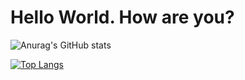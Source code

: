 # Hello World. How are you?

![Anurag's GitHub stats](https://github-readme-stats.vercel.app/api?username=fagami1423&show_icons=true&theme=radical)

[![Top Langs](https://github-readme-stats.vercel.app/api/top-langs/?username=fagami1423&layout=compact)](https://github.com/anuraghazra/github-readme-stats)
